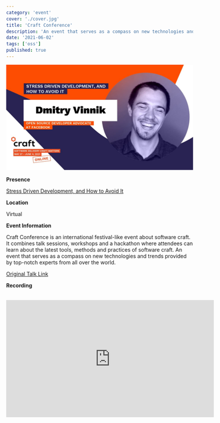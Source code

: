 ```yaml
---
category: 'event'
cover: './cover.jpg'
title: 'Craft Conference'
description: 'An event that serves as a compass on new technologies and trends provided by top-notch experts from all over the world'
date: '2021-06-02'
tags: ['oss']
published: true
---
```

![cover](./cover.jpg)

**Presence**

[Stress Driven Development, and How to Avoid It](https://dvinnik.dev/presentations/2018/stress-driven-development)

**Location**

Virtual

**Event Information**

Craft Conference is an international festival-like event about software craft. It combines talk sessions, workshops and a hackathon where attendees can learn about the latest tools, methods and practices of software craft. An event that serves as a compass on new technologies and trends provided by top-notch experts from all over the world.

[Original Talk Link](https://craft-conf.com/2021/speaker/DmitryVinnik)


**Recording**

<br>


<iframe width="560" height="315" src="https://www.youtube.com/embed/ShF8mEzlsEI" title="YouTube video player" frameborder="0" allow="accelerometer; autoplay; clipboard-write; encrypted-media; gyroscope; picture-in-picture" allowfullscreen></iframe>

<br>
